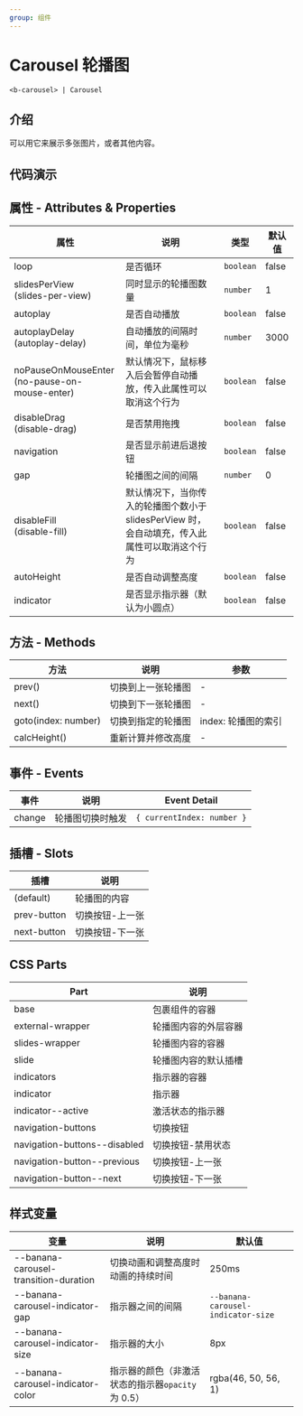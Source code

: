 ```yaml
---
group: 组件
---
```


# Carousel 轮播图

```
<b-carousel> | Carousel
```

## 介绍

可以用它来展示多张图片，或者其他内容。

## 代码演示

<code src="./demos/basicUsage.tsx"></code>
<code src="./demos/loop.tsx"></code>
<code src="./demos/slidesPerView.tsx"></code>
<code src="./demos/demo3.tsx"></code>
<code src="./demos/autoplay.tsx"></code>
<code src="./demos/navigation.tsx"></code>
<code src="./demos/indicator.tsx"></code>
<code src="./demos/disableDrag.tsx"></code>
<code src="./demos/gap.tsx"></code>
<code src="./demos/disableFill.tsx"></code>
<code src="./demos/useRef.tsx"></code>
<code src="./demos/autoHeight.tsx"></code>

## 属性 - Attributes & Properties

| 属性                                                 | 说明                                                                                          | 类型      | 默认值 |
| ---------------------------------------------------- | --------------------------------------------------------------------------------------------- | --------- | ------ |
| loop                                                 | 是否循环                                                                                      | `boolean` | false  |
| slidesPerView <br /> (slides-per-view)               | 同时显示的轮播图数量                                                                          | `number`  | 1      |
| autoplay                                             | 是否自动播放                                                                                  | `boolean` | false  |
| autoplayDelay <br /> (autoplay-delay)                | 自动播放的间隔时间，单位为毫秒                                                                | `number`  | 3000   |
| noPauseOnMouseEnter <br /> (no-pause-on-mouse-enter) | 默认情况下，鼠标移入后会暂停自动播放，传入此属性可以取消这个行为                              | `boolean` | false  |
| disableDrag <br /> (disable-drag)                    | 是否禁用拖拽                                                                                  | `boolean` | false  |
| navigation                                           | 是否显示前进后退按钮                                                                          | `boolean` | false  |
| gap                                                  | 轮播图之间的间隔                                                                              | `number`  | 0      |
| disableFill <br /> (disable-fill)                    | 默认情况下，当你传入的轮播图个数小于 slidesPerView 时，会自动填充，传入此属性可以取消这个行为 | `boolean` | false  |
| autoHeight                                           | 是否自动调整高度                                                                              | `boolean` | false  |
| indicator                                            | 是否显示指示器（默认为小圆点）                                                                | `boolean` | false  |

## 方法 - Methods

| 方法                | 说明               | 参数                |
| ------------------- | ------------------ | ------------------- |
| prev()              | 切换到上一张轮播图 | -                   |
| next()              | 切换到下一张轮播图 | -                   |
| goto(index: number) | 切换到指定的轮播图 | index: 轮播图的索引 |
| calcHeight()        | 重新计算并修改高度 | -                   |

## 事件 - Events

| 事件   | 说明             | Event Detail               |
| ------ | ---------------- | -------------------------- |
| change | 轮播图切换时触发 | `{ currentIndex: number }` |

## 插槽 - Slots

| 插槽        | 说明            |
| ----------- | --------------- |
| (default)   | 轮播图的内容    |
| prev-button | 切换按钮-上一张 |
| next-button | 切换按钮-下一张 |

## CSS Parts

| Part                         | 说明                 |
| ---------------------------- | -------------------- |
| base                         | 包裹组件的容器       |
| external-wrapper             | 轮播图内容的外层容器 |
| slides-wrapper               | 轮播图内容的容器     |
| slide                        | 轮播图内容的默认插槽 |
| indicators                   | 指示器的容器         |
| indicator                    | 指示器               |
| indicator--active            | 激活状态的指示器     |
| navigation-buttons           | 切换按钮             |
| navigation-buttons--disabled | 切换按钮-禁用状态    |
| navigation-button--previous  | 切换按钮-上一张      |
| navigation-button--next      | 切换按钮-下一张      |

## 样式变量

| 变量                                  | 说明                                              | 默认值                             |
| ------------------------------------- | ------------------------------------------------- | ---------------------------------- |
| --banana-carousel-transition-duration | 切换动画和调整高度时动画的持续时间                | 250ms                              |
| --banana-carousel-indicator-gap       | 指示器之间的间隔                                  | `--banana-carousel-indicator-size` |
| --banana-carousel-indicator-size      | 指示器的大小                                      | 8px                                |
| --banana-carousel-indicator-color     | 指示器的颜色（非激活状态的指示器`opacity`为 0.5） | rgba(46, 50, 56, 1)                |
